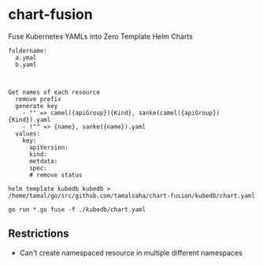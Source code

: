 # chart-fusion
Fuse Kubernetes YAMLs into Zero Template Helm Charts

```
foldername:
  a.ymal
  b.yaml



Get names of each resource
  remove prefix
  generate key
    - "" => camel({apiGroup}){Kind}, sanke(camel({apiGroup}){Kind}).yaml
    - !"" => {name}, sanke({name}).yaml
  values:
    key:
      apiVersion:
      kind: 
      metdata:
      spec:
      # remove status
```

```
helm template kubedb kubedb > /home/tamal/go/src/github.com/tamalsaha/chart-fusion/kubedb/chart.yaml
```

```
go run *.go fuse -f ./kubedb/chart.yaml
```


## Restrictions

- Can't create namespaced resource in multiple different namespaces
